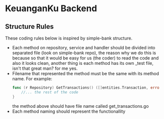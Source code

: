 # KeuanganKu Backend

## Structure Rules
These coding rules below is inspired by simple-bank structure.
- Each method on repository, service and handler should be divided into separated file (look on simple-bank repo), the reason why we do this
is because so that it would be easy for us (the coder) to read the code and also it looks clean, another thing is each method has its own
_test file, isn't that great man? for me yes.
- Filename that represented the method must be the same with its method name.
    For example:
    ```go
    func (r Repository) GetTransactions() ([]entities.Transaction, error) {
        //... the rest of the code
    }
    ```
    the method above should have file name called get_transactions.go
- Each method naming should represent the functionallity